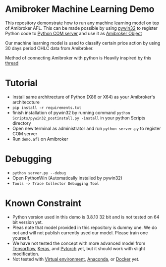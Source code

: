 # Amibroker Machine Learning Demo

This repository demonstrate how to run any machine learning model on top of Amibroker AFL. This can be made possible by using [pywin32](https://github.com/mhammond/pywin32) to register Python code to [Python COM server](http://timgolden.me.uk/pywin32-docs/html/com/win32com/HTML/QuickStartServerCom.html) and use it as [Amibroker Object](https://www.amibroker.com/guide/afl/createobject.html)

Our machine learning model is used to classify certain price action by using 30 days period OHLC data from Amibroker.

Method of connecting Amibroker with python is Heavily inspired by this [thread](https://forum.amibroker.com/t/is-it-possible-to-run-python-on-amibroker/1809)

# Tutorial

- Install same architrecture of Python (X86 or X64) as your Amibroker's architeccture
- `pip install -r requirements.txt`
- finish installation of pywin32 by running command `python Scripts/pywin32_postinstall.py -install` in your python Scripts directory
- Open new terminal as administrator and run `python server.py` to register COM server
- Run `demo.afl` on Amibroker

# Debugging

- `python server.py --debug`
- Open PythonWin (Automatically installed by pywin32)
- `Tools -> Trace Collector Debugging Tool`

# Known Constraint

- Python version used in this demo is 3.8.10 32 bit and is not tested on 64 bit version yet.
- Pleas note that model provided in this repository is dummy one. We do not and will not publish currently used our model. Please train one yourself.
- We have not tested the concept with more advanced model from [Tensorflow](https://www.tensorflow.org/), [Keras](https://keras.io/), and [Pytorch](https://pytorch.org/) yet, but it should work with slight modification.
- Not tested with [Virtual environment](https://docs.python.org/3/library/venv.html), [Anaconda](anaconda), or [Docker](https://hub.docker.com/_/python) yet.
